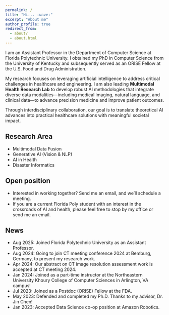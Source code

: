 ```yaml
---
permalink: /
title: "Hi... :wave:"
excerpt: "About me"
author_profile: true
redirect_from: 
  - about/
  - about.html
---
```


I am an Assistant Professor in the Department of Computer Science at Florida Polytechnic University. I obtained my PhD in Computer Science from the University of Kentucky and subsequently served as an ORISE Fellow at the U.S. Food and Drug Administration.

My research focuses on leveraging artificial intelligence to address critical challenges in healthcare and engineering. I am also leading **Multimodal Health Research Lab** to develop robust AI methodologies that integrate diverse data modalities—including medical imaging, natural language, and clinical data—to advance precision medicine and improve patient outcomes.

Through interdisciplinary collaboration, our goal is to translate theoretical AI advances into practical healthcare solutions with meaningful societal impact.

## Research Area
- Multimodal Data Fusion
- Generative AI (Vision & NLP)
- AI in Health
- Disaster Informatics
  

## Open position
- Interested in working together? Send me an email, and we’ll schedule a meeting.
- If you are a current Florida Poly student with an interest in the crossroads of AI and health, please feel free to stop by my office or send me an email.

## News
- Aug 2025: Joined Florida Polytechnic University as an Assistant Professor.
- Aug 2024: Going to join CT meeting conference 2024 at Bemburg, Germany, to present my research work.
- Apr 2024: Our abstract on CT image resolution assessment work is accepted at CT meeting 2024. 
- Jan 2024: Joined as a part-time instructor at the Northeastern University Khoury College of Computer Sciences in Arlington, VA campus!
- Jul 2023: Joined as a Postdoc (ORISE) Fellow at the FDA.
- May 2023: Defended and completed my Ph.D. Thanks to my advisor, Dr. Jin Chen!
- Jan 2023: Accepted Data Science co-op position at Amazon Robotics.
